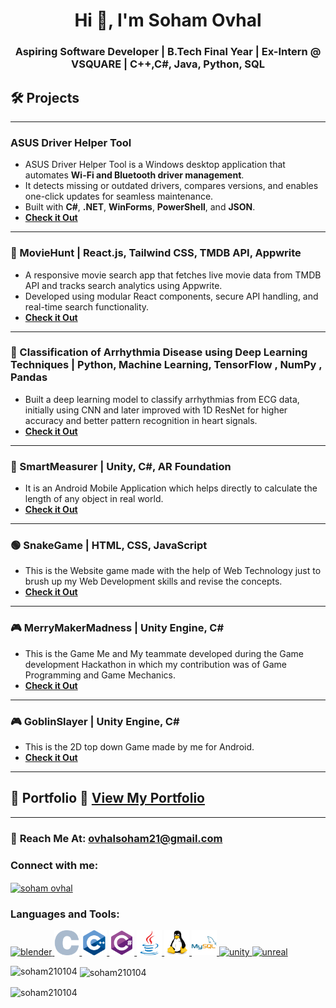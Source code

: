 <h1 align="center">Hi 👋, I'm Soham Ovhal</h1>
<h3 align="center">Aspiring Software Developer | B.Tech Final Year | Ex-Intern @ VSQUARE | C++,C#, Java, Python, SQL</h3>







## 🛠️ Projects
---
### ASUS Driver Helper Tool
- ASUS Driver Helper Tool is a Windows desktop application that automates **Wi-Fi and Bluetooth driver management**. 
- It detects missing or outdated drivers, compares versions, and enables one-click updates for seamless maintenance. 
- Built with **C#**, **.NET**, **WinForms**, **PowerShell**, and **JSON**.
- **[Check it Out](https://github.com/Soham210104/ASUSDriverHelper)**

---

### 🔷 MovieHunt | React.js, Tailwind CSS, TMDB API, Appwrite  
- A responsive movie search app that fetches live movie data from TMDB API and tracks search analytics using Appwrite.
- Developed using modular React components, secure API handling, and real-time search functionality.
- **[Check it Out](https://github.com/Soham210104/MovieHunt)**

---

### 🔷 Classification of Arrhythmia Disease using Deep Learning Techniques | Python, Machine Learning, TensorFlow , NumPy , Pandas
- Built a deep learning model to classify arrhythmias from ECG data, initially using CNN and later improved with 1D ResNet for higher accuracy and better pattern recognition in heart signals.
- **[Check it Out](https://github.com/Soham210104/GC04Project)**
---

### 🔷 SmartMeasurer | Unity, C#, AR Foundation  
 - It is an Android Mobile Application which helps directly to calculate the length of any object in real world.
 - **[Check it Out](https://github.com/Soham210104/HeightMeasurer)**
---

### 🟢 SnakeGame | HTML, CSS, JavaScript  
  - This is the Website game made with the help of Web Technology just to brush up my Web Development skills and revise the concepts.
  - **[Check it Out](https://github.com/Soham210104/SnakeGame)**
---

### 🎮 MerryMakerMadness | Unity Engine, C#  
  - This is the Game Me and My teammate developed during the Game development Hackathon in which my contribution was of Game Programming and Game Mechanics.
  - **[Check it Out](https://github.com/Soham210104/GameJam)**

---

### 🎮 GoblinSlayer | Unity Engine, C#  
  - This is the 2D top down Game made by me for Android.
  - **[Check it Out](https://github.com/Soham210104/GoblinSlayer)**


---
## 🔷 **Portfolio** 📌 **[View My Portfolio](https://portfolio-soham-ovhal-2101.vercel.app/)**  
---



### 📩 **Reach Me At**: [ovhalsoham21@gmail.com](mailto:ovhalsoham21@gmail.com) 

<h3 align="left">Connect with me:</h3>
<p align="left">
<a href="https://linkedin.com/in/soham ovhal" target="blank"><img align="center" src="https://raw.githubusercontent.com/rahuldkjain/github-profile-readme-generator/master/src/images/icons/Social/linked-in-alt.svg" alt="soham ovhal" height="30" width="40" /></a>
</p>

<h3 align="left">Languages and Tools:</h3>
<p align="left"> <a href="https://www.blender.org/" target="_blank" rel="noreferrer"> <img src="https://download.blender.org/branding/community/blender_community_badge_white.svg" alt="blender" width="40" height="40"/> </a> <a href="https://www.cprogramming.com/" target="_blank" rel="noreferrer"> <img src="https://raw.githubusercontent.com/devicons/devicon/master/icons/c/c-original.svg" alt="c" width="40" height="40"/> </a> <a href="https://www.w3schools.com/cpp/" target="_blank" rel="noreferrer"> <img src="https://raw.githubusercontent.com/devicons/devicon/master/icons/cplusplus/cplusplus-original.svg" alt="cplusplus" width="40" height="40"/> </a> <a href="https://www.w3schools.com/cs/" target="_blank" rel="noreferrer"> <img src="https://raw.githubusercontent.com/devicons/devicon/master/icons/csharp/csharp-original.svg" alt="csharp" width="40" height="40"/> </a> <a href="https://www.java.com" target="_blank" rel="noreferrer"> <img src="https://raw.githubusercontent.com/devicons/devicon/master/icons/java/java-original.svg" alt="java" width="40" height="40"/> </a> <a href="https://www.linux.org/" target="_blank" rel="noreferrer"> <img src="https://raw.githubusercontent.com/devicons/devicon/master/icons/linux/linux-original.svg" alt="linux" width="40" height="40"/> </a> <a href="https://www.mysql.com/" target="_blank" rel="noreferrer"> <img src="https://raw.githubusercontent.com/devicons/devicon/master/icons/mysql/mysql-original-wordmark.svg" alt="mysql" width="40" height="40"/> </a> <a href="https://unity.com/" target="_blank" rel="noreferrer"> <img src="https://www.vectorlogo.zone/logos/unity3d/unity3d-icon.svg" alt="unity" width="40" height="40"/> </a> <a href="https://unrealengine.com/" target="_blank" rel="noreferrer"> <img src="https://raw.githubusercontent.com/kenangundogan/fontisto/036b7eca71aab1bef8e6a0518f7329f13ed62f6b/icons/svg/brand/unreal-engine.svg" alt="unreal" width="40" height="40"/> </a> </p>

<p><img align="left" src="https://github-readme-stats.vercel.app/api/top-langs?username=soham210104&show_icons=true&locale=en&layout=compact" alt="soham210104" /></p>

<p>&nbsp;<img align="center" src="https://github-readme-stats.vercel.app/api?username=soham210104&show_icons=true&locale=en" alt="soham210104" /></p>

<p><img align="center" src="https://github-readme-streak-stats.herokuapp.com/?user=soham210104&" alt="soham210104" /></p>
